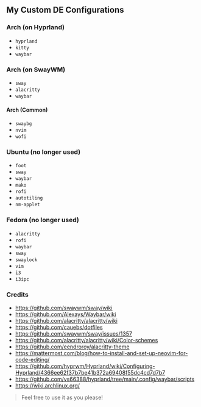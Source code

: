## My Custom DE Configurations

### Arch (on Hyprland)
- `hyprland`
- `kitty`
- `waybar`

### Arch (on SwayWM)
- `sway`
- `alacritty`
- `waybar`

#### Arch (Common)
- `swaybg`
- `nvim`
- `wofi`

### Ubuntu (no longer used)
- `foot`
- `sway`
- `waybar`
- `mako`
- `rofi`
- `autotiling`
- `nm-applet`

### Fedora (no longer used)
- `alacritty`
- `rofi`
- `waybar`
- `sway`
- `swaylock`
- `vim`
- `i3`
- `i3ipc`

### Credits

- https://github.com/swaywm/sway/wiki
- https://github.com/Alexays/Waybar/wiki
- https://github.com/alacritty/alacritty/wiki
- https://github.com/cauebs/dotfiles
- https://github.com/swaywm/sway/issues/1357
- https://github.com/alacritty/alacritty/wiki/Color-schemes
- https://github.com/eendroroy/alacritty-theme
- https://mattermost.com/blog/how-to-install-and-set-up-neovim-for-code-editing/
- https://github.com/hyprwm/Hyprland/wiki/Configuring-Hyprland/4366ee62f37b7be41b372a69408f55dc4cd7d7b7
- https://github.com/vs66388/hyprland/tree/main/.config/waybar/scripts
- https://wiki.archlinux.org/

> Feel free to use it as you please!
